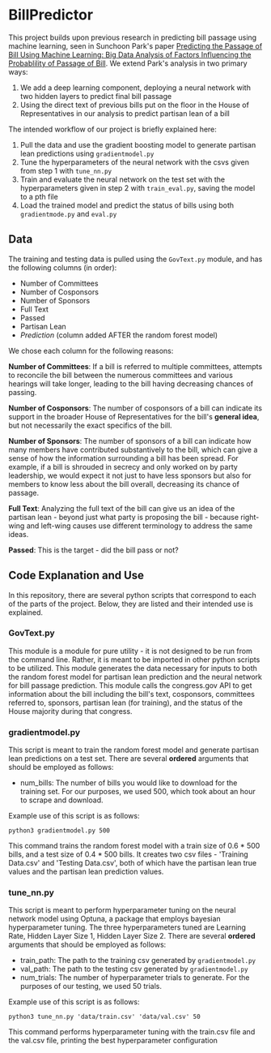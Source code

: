 # BillPredictor

This project builds upon previous research in predicting bill passage using machine learning, seen in Sunchoon Park's paper [Predicting the Passage of Bill Using Machine
Learning: Big Data Analysis of Factors Influencing
the Probablility of Passage of Bill](https://romanpub.com/resources/13.%20Predicting%20the%20Passge%20of%20Bill%20Using%20Machine%20Learning%20Big%20Data.pdf). We extend Park's analysis in two primary ways:

1. We add a deep learning component, deploying a neural network with two hidden layers to predict final bill passage
2. Using the direct text of previous bills put on the floor in the House of Representatives in our analysis to predict partisan lean of a bill

The intended workflow of our project is briefly explained here:
1. Pull the data and use the gradient boosting model to generate partisan lean predictions using `gradientmodel.py`
2. Tune the hyperparameters of the neural network with the csvs given from step 1 with `tune_nn.py`
3. Train and evaluate the neural network on the test set with the hyperparameters given in step 2 with `train_eval.py`, saving the model to a pth file
4. Load the trained model and predict the status of bills using both `gradientmode.py` and `eval.py`

## Data

The training and testing data is pulled using the `GovText.py` module, and has the following columns (in order):

* Number of Committees
* Number of Cosponsors
* Number of Sponsors
* Full Text
* Passed
* Partisan Lean
* *Prediction* (column added AFTER the random forest model)

We chose each column for the following reasons:

**Number of Committees**: If a bill is referred to multiple committees, attempts to reconcile the bill between the numerous committees and various hearings will take longer, leading to the bill having decreasing chances of passing.

**Number of Cosponsors**: The number of cosponsors of a bill can indicate its support in the broader House of Representatives for the bill's **general idea**, but not necessarily the exact specifics of the bill.

**Number of Sponsors**: The number of sponsors of a bill can indicate how many members have contributed substantively to the bill, which can give a sense of how the information surrounding a bill has been spread. For example, if a bill is shrouded in secrecy and only worked on by party leadership, we would expect it not just to have less sponsors but also for members to know less about the bill overall, decreasing its chance of passage.

**Full Text**: Analyzing the full text of the bill can give us an idea of the partisan lean - beyond just what party is proposing the bill - because right-wing and left-wing causes use different terminology to address the same ideas.

**Passed**: This is the target - did the bill pass or not?

## Code Explanation and Use

In this repository, there are several python scripts that correspond to each of the parts of the project. Below, they are listed and their intended use is explained.

### GovText.py

This module is a module for pure utility - it is not designed to be run from the command line. Rather, it is meant to be imported in other python scripts to be utilized. This module generates the data necessary for inputs to both the random forest model for partisan lean prediction and the neural network for bill passage prediction. This module calls the congress.gov API to get information about the bill including the bill's text, cosponsors, committees referred to, sponsors, partisan lean (for training), and the status of the House majority during that congress.

### gradientmodel.py

This script is meant to train the random forest model and generate partisan lean predictions on a test set. There are several **ordered** arguments that should be employed as follows:

* num_bills: The number of bills you would like to download for the training set. For our purposes, we used 500, which took about an hour to scrape and download.

Example use of this script is as follows:

`python3 gradientmodel.py 500`

This command trains the random forest model with a train size of 0.6 * 500 bills, and a test size of 0.4 * 500 bills. It creates two csv files - 'Training Data.csv' and 'Testing Data.csv', both of which have the partisan lean true values and the partisan lean prediction values.

### tune_nn.py

This script is meant to perform hyperparameter tuning on the neural network model using Optuna, a package that employs bayesian hyperparameter tuning. The three hyperparameters tuned are Learning Rate, Hidden Layer Size 1, Hidden Layer Size 2. There are several **ordered** arguments that should be employed as follows:

* train_path: The path to the training csv generated by `gradientmodel.py`
* val_path: The path to the testing csv generated by `gradientmodel.py`
* num_trials: The number of hyperparameter trials to generate. For the purposes of our testing, we used 50 trials.

Example use of this script is as follows:

`python3 tune_nn.py 'data/train.csv' 'data/val.csv' 50`

This command performs hyperparameter tuning with the train.csv file and the val.csv file, printing the best hyperparameter configuration
